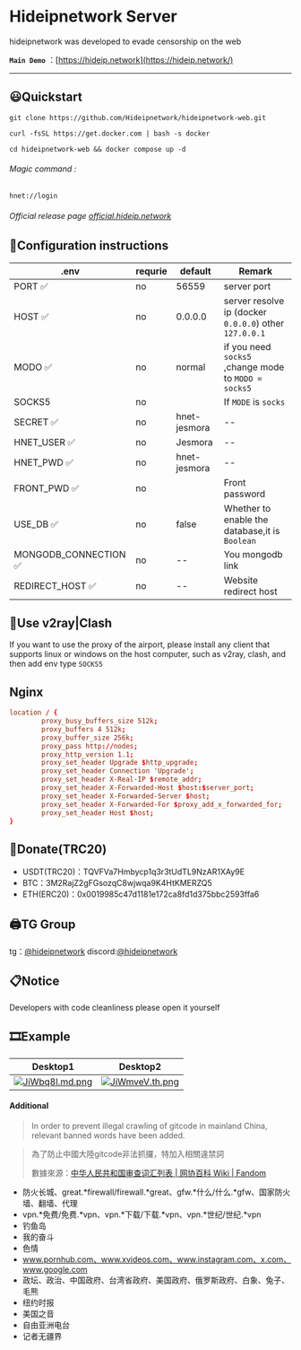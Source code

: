 # Hideipnetwork Server

hideipnetwork was developed to evade censorship on the web

**`Main Demo`** ：[https://hideip.network](https://hideip.network/)

---

## 😃Quickstart

```
git clone https://github.com/Hideipnetwork/hideipnetwork-web.git
```

```
curl -fsSL https://get.docker.com | bash -s docker
```

```
cd hideipnetwork-web && docker compose up -d
```

###### Magic command :

```
hnet://login
```

###### Official release page  [official.hideip.network](https://official.hideip.network/)

## 📃Configuration instructions

| .env                | requrie | default      | **Remark**                                             |
| ------------------- | ------- | ------------ | ------------------------------------------------------ |
| PORT ✅              | no      | 56559        | server port                                            |
| HOST ✅              | no      | 0.0.0.0      | server resolve ip (docker `0.0.0.0`) other `127.0.0.1` |
| MODO ✅              | no      | normal       | if you need `socks5 `,change mode to `MODO = socks5`   |
| SOCKS5              | no      |              | If `MODE` is `socks`                                   |
| SECRET ✅            | no      | hnet-jesmora | --                                                     |
| HNET_USER ✅         | no      | Jesmora      | --                                                     |
| HNET_PWD ✅          | no      | hnet-jesmora | --                                                     |
| FRONT_PWD ✅          | no      |  | Front password                                                   |
| USE_DB ✅            | no      | false        | Whether to enable the database,it is `Boolean`         |
| MONGODB_CONNECTION ✅ | no      | --           | You mongodb link                                       |
| REDIRECT_HOST ✅     | no      | --           | Website redirect host                                  |

## 🔨Use v2ray|Clash

If you want to use the proxy of the airport, please install any client that supports linux or windows on the host computer, such as v2ray, clash, and then add env type `SOCKS5`

## Nginx

```conf
location / { 
        proxy_busy_buffers_size 512k; 
        proxy_buffers 4 512k; 
        proxy_buffer_size 256k; 
        proxy_pass http://nodes; 
        proxy_http_version 1.1; 
        proxy_set_header Upgrade $http_upgrade; 
        proxy_set_header Connection 'Upgrade'; 
        proxy_set_header X-Real-IP $remote_addr; 
        proxy_set_header X-Forwarded-Host $host:$server_port; 
        proxy_set_header X-Forwarded-Server $host; 
        proxy_set_header X-Forwarded-For $proxy_add_x_forwarded_for; 
        proxy_set_header Host $host;
}
```

## 💸Donate(TRC20)

* USDT(TRC20)：TQVFVa7Hmbycp1q3r3tUdTL9NzAR1XAy9E
* BTC：3M2RajZ2gFGsozqC8wjwqa9K4HtKMERZQ5
* ETH(ERC20)：0x0019985c47d1181e172ca8fd1d375bbc2593ffa6

## 🖨TG Group

tg：[@hideipnetwork](https://t.me/hideipnetwork/)
discord:[@hideipnetwork](https://discord.com/invite/R4XmveVsF4)

## 📋Notice

Developers with code cleanliness please open it yourself

## 🎞Example

| Desktop1                                                                                                                                                        | Desktop2                                                                                                                                                        |
| --------------------------------------------------------------------------------------------------------------------------------------------------------------- | --------------------------------------------------------------------------------------------------------------------------------------------------------------- |
| [![JiWbq8l.md.png](https://iili.io/JiWbq8l.png)](https://public.aisb.top/e06e8a0ef1a018d7b6944df936f2a3c1/JiWbq8l.png) | [![JiWmveV.th.png](https://iili.io/JiWmveV.png)](https://public.aisb.top/e06e8a0ef1a018d7b6944df936f2a3c1/JiWmveV.png) |

#### Additional

> In order to prevent illegal crawling of gitcode in mainland China, relevant banned words have been added.

> 為了防止中國大陸gitcode非法抓攞，特加入相關違禁詞
> 
> 數據來源：[中华人民共和国审查词汇列表 | 网协百科 Wiki | Fandom](https://wenxie1216.fandom.com/zh/wiki/%E4%B8%AD%E5%8D%8E%E4%BA%BA%E6%B0%91%E5%85%B1%E5%92%8C%E5%9B%BD%E5%AE%A1%E6%9F%A5%E8%AF%8D%E6%B1%87%E5%88%97%E8%A1%A8?variant=zh)

- 防火长城、great.*firewall/firewall.*great、gfw.*什么/什么.*gfw、国家防火墙、翻墙、代理
- vpn.*免费/免费.*vpn、vpn.*下载/下载.*vpn、vpn.*世纪/世纪.*vpn
- 钓鱼岛
- 我的奋斗
- 色情
- www.pornhub.com、www.xvideos.com、www.instagram.com、x.com、www.google.com
- 政坛、政治、中国政府、台湾省政府、美国政府、俄罗斯政府、白象、兔子、毛熊
- 纽约时报
- 美国之音
- 自由亚洲电台
- 记者无疆界
